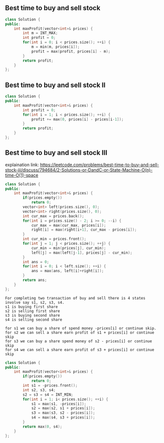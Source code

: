## Best time to buy and sell stock 
```cpp
class Solution {
public:
    int maxProfit(vector<int>& prices) {
        int m = INT_MAX;
        int profit = 0;
        for(int i = 0; i < prices.size(); ++i) {
            m = min(m, prices[i]);
            profit = max(profit, prices[i] - m);
        }
        return profit;
    }
};

```
## Best time to buy and sell stock II
```cpp
class Solution {
public:
    int maxProfit(vector<int>& prices) {
        int profit = 0;
        for(int i = 1; i < prices.size(); ++i) {
            profit += max(0, prices[i] - prices[i-1]);
        }
        return profit;
    }
};
```
## Best time to buy and sell stock III

explaination link:
https://leetcode.com/problems/best-time-to-buy-and-sell-stock-iii/discuss/794684/2-Solutions-or-DandC-or-State-Machine-O(n)-time-O(1)-space

```cpp
class Solution {
public:
    int maxProfit(vector<int>& prices) {
        if(prices.empty())
            return 0;
        vector<int> left(prices.size(), 0);
        vector<int> right(prices.size(), 0);
        int cur_max = prices.back();
        for(int i = prices.size() - 2; i >= 0; --i) {
            cur_max = max(cur_max, prices[i]);
            right[i] = max(right[i+1], cur_max - prices[i]);
        }
        int cur_min = prices.front();
        for(int j = 1; j < prices.size(); ++j) {
            cur_min = min(prices[j], cur_min);
            left[j] = max(left[j-1], prices[j] - cur_min);
        }
        int ans = 0;
        for(int i = 0; i < left.size(); ++i) {
            ans = max(ans, left[i]+right[i]);
        }
        return ans;
    }
};
```
    For completing two transaction of buy and sell there is 4 states involve say s1, s2, s3, s4.
    s1 is buying first share
    s2 is selling first share
    s3 is buying second share
    s4 is selling second share

    for s1 we can buy a share of spend money -prices[i] or continue skip.
    for s2 we can sell a share earn profit of s1 + prices[i] or continue skip
    for s3 we can buy a share spend money of s2 - prices[i] or continue skip
    for s4 we can sell a share earn profit of s3 + prices[i] or continue skip

```cpp
class Solution {
public:
    int maxProfit(vector<int>& prices) {
        if(prices.empty())
            return 0;
        int s1 = -prices.front();
        int s2, s3, s4;
        s2 = s3 = s4 = INT_MIN;
        for(int i = 1; i< prices.size(); ++i) {
            s1 = max(s1, -prices[i]);
            s2 = max(s2, s1 + prices[i]);
            s3 = max(s3, s2 - prices[i]);
            s4 = max(s4, s3 + prices[i]);
        }
        return max(0, s4);
    }
};
```
